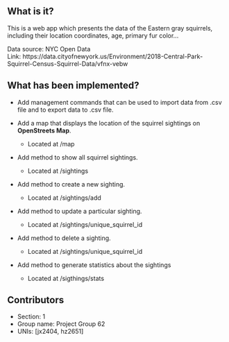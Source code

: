 <h2>What is it?</h2>
<p>This is a web app which presents the data of the Eastern gray squirrels, including their location coordinates, age, primary fur color...</p>

<p>Data source: NYC Open Data<br>
Link: https://data.cityofnewyork.us/Environment/2018-Central-Park-Squirrel-Census-Squirrel-Data/vfnx-vebw</p>

<p>

<h2>What has been implemented?</h2>
<ul>
<p>
<li>Add management commands that can be used to import data from .csv file and to export data to .csv file.</li>
</p>
<p>
<li>Add a map that displays the location of the squirrel sightings on <b>OpenStreets Map</b>.</li>
<ul>
<li>Located at /map</li>
</ul>
</p>
<p>
<li>Add method to show all squirrel sightings.</li>
<ul>
<li>Located at /sightings</li>
</ul>
</p>
<p>
<li>Add method to create a new sighting.</li>
<ul>
<li>Located at /sightings/add</li>
</ul>
</p>
<p>
<li>Add method to update a particular sighting.</li>
<ul>
<li>Located at /sightings/unique_squirrel_id</li>
</ul>
</p>
<p>
<li>Add method to delete a sighting.</li>
<ul>
<li>Located at /sightings/unique_squirrel_id</li>
</ul>
</p>
<p>
<li>Add method to generate statistics about the sightings</li>
<ul>
<li>Located at /sigthings/stats</li>
</ul>
</p>
</ul>

<h2>Contributors</h2>
<ul>
<li>Section: 1</li>
<li>Group name: Project Group 62</li>
<li>UNIs: [jx2404, hz2651]</li>
</ul>
